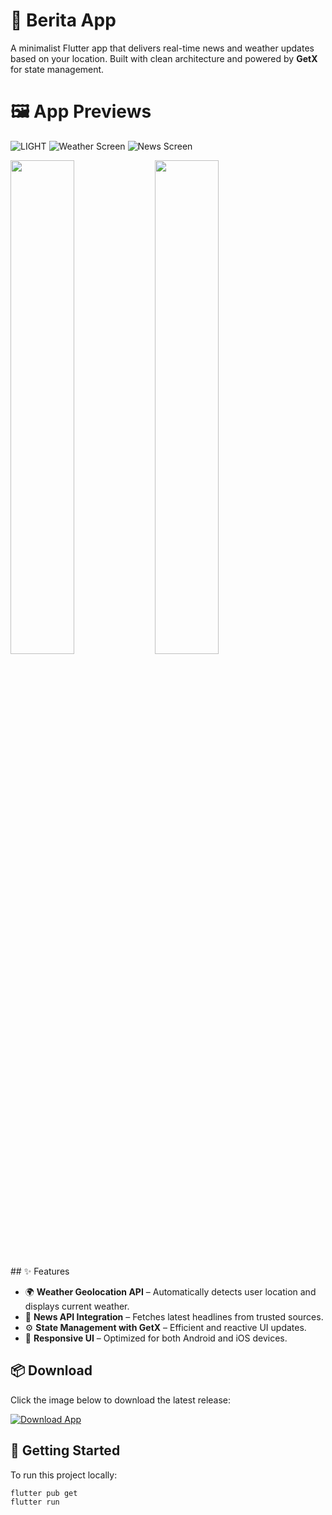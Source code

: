 # 📰 Berita App

A minimalist Flutter app that delivers real-time news and weather updates based on your location. Built with clean architecture and powered by **GetX** for state management.

# 🖼️ App Previews

![LIGHT](assets/home.png)
![Weather Screen](assets/weather.png)
![News Screen](assets/news.png)
<p float="left">
  <img src="assets/lightonee.jpg" width="45%" />
  <img src="assets/lighttwoo.jpg" width="45%" />
</p>
## ✨ Features

- 🌍 **Weather Geolocation API** – Automatically detects user location and displays current weather.
- 📰 **News API Integration** – Fetches latest headlines from trusted sources.
- ⚙️ **State Management with GetX** – Efficient and reactive UI updates.
- 📱 **Responsive UI** – Optimized for both Android and iOS devices.

## 📦 Download

Click the image below to download the latest release:

[![Download App](https://your-image-url.com/download-button.png)](https://github.com/yourusername/berita/releases/latest)

## 🚀 Getting Started

To run this project locally:

```bash
flutter pub get
flutter run
